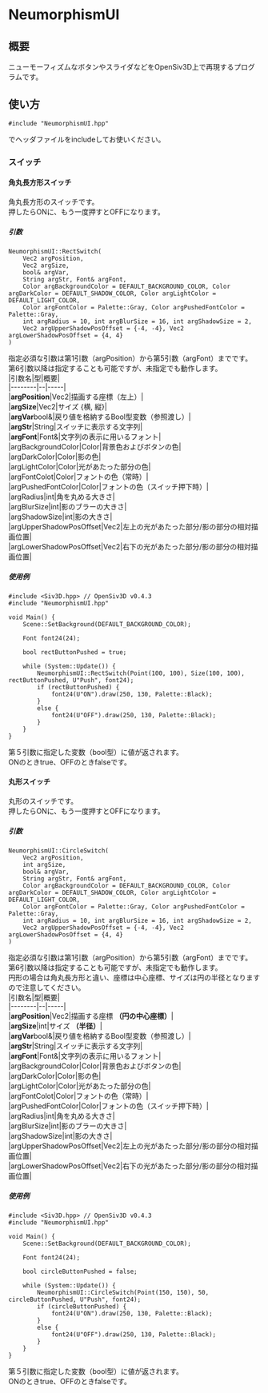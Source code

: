 # NeumorphismUI

## 概要
ニューモーフィズムなボタンやスライダなどをOpenSiv3D上で再現するプログラムです。

## 使い方
```
#include "NeumorphismUI.hpp"
```
でヘッダファイルをincludeしてお使いください。  
  
### スイッチ
#### 角丸長方形スイッチ
角丸長方形のスイッチです。  
押したらONに、もう一度押すとOFFになります。  
  
##### 引数
```
NeumorphismUI::RectSwitch(
	Vec2 argPosition,
	Vec2 argSize,
	bool& argVar,
	String argStr, Font& argFont,
	Color argBackgroundColor = DEFAULT_BACKGROUND_COLOR, Color argDarkColor = DEFAULT_SHADOW_COLOR, Color argLightColor = DEFAULT_LIGHT_COLOR,
	Color argFontColor = Palette::Gray, Color argPushedFontColor = Palette::Gray,
	int argRadius = 10, int argBlurSize = 16, int argShadowSize = 2,
	Vec2 argUpperShadowPosOffset = {-4, -4}, Vec2 argLowerShadowPosOffset = {4, 4}
)
```
指定必須な引数は第1引数（argPosition）から第5引数（argFont）までです。  
第6引数以降は指定することも可能ですが、未指定でも動作します。  
|引数名|型|概要|  
|--------|--|-----|  
|**argPosition**|Vec2|描画する座標（左上）|  
|**argSize**|Vec2|サイズ {横, 縦}|  
|**argVar**bool&|戻り値を格納するBool型変数（参照渡し）|  
|**argStr**|String|スイッチに表示する文字列|  
|**argFont**|Font&|文字列の表示に用いるフォント|  
|argBackgroundColor|Color|背景色およびボタンの色|  
|argDarkColor|Color|影の色|  
|argLightColor|Color|光があたった部分の色|  
|argFontColot|Color|フォントの色（常時）|  
|argPushedFontColor|Color|フォントの色（スイッチ押下時）|  
|argRadius|int|角を丸める大きさ|  
|argBlurSize|int|影のブラーの大きさ|  
|argShadowSize|int|影の大きさ|  
|argUpperShadowPosOffset|Vec2|左上の光があたった部分/影の部分の相対描画位置|  
|argLowerShadowPosOffset|Vec2|右下の光があたった部分/影の部分の相対描画位置|  
  
##### 使用例
```
#include <Siv3D.hpp> // OpenSiv3D v0.4.3
#include "NeumorphismUI.hpp"

void Main() {
	Scene::SetBackground(DEFAULT_BACKGROUND_COLOR);
	
	Font font24(24);
	
	bool rectButtonPushed = true;
	
	while (System::Update()) {
		NeumorphismUI::RectSwitch(Point(100, 100), Size(100, 100), rectButtonPushed, U"Push", font24);
		if (rectButtonPushed) {
			font24(U"ON").draw(250, 130, Palette::Black);
		}
		else {
			font24(U"OFF").draw(250, 130, Palette::Black);
		}
	}
}

```
第５引数に指定した変数（bool型）に値が返されます。  
ONのときtrue、OFFのときfalseです。  

#### 丸形スイッチ
丸形のスイッチです。  
押したらONに、もう一度押すとOFFになります。  
  
##### 引数
  ```
  NeumorphismUI::CircleSwitch(
	  Vec2 argPosition,
	  int argSize,
	  bool& argVar,
	  String argStr, Font& argFont,
	  Color argBackgroundColor = DEFAULT_BACKGROUND_COLOR, Color argDarkColor = DEFAULT_SHADOW_COLOR, Color argLightColor = DEFAULT_LIGHT_COLOR,
	  Color argFontColor = Palette::Gray, Color argPushedFontColor = Palette::Gray,
	  int argRadius = 10, int argBlurSize = 16, int argShadowSize = 2,
	  Vec2 argUpperShadowPosOffset = {-4, -4}, Vec2 argLowerShadowPosOffset = {4, 4}
  )
  ```
  指定必須な引数は第1引数（argPosition）から第5引数（argFont）までです。  
  第6引数以降は指定することも可能ですが、未指定でも動作します。  
  円形の場合は角丸長方形と違い、座標は中心座標、サイズは円の半径となりますので注意してください。  
  |引数名|型|概要|  
  |--------|--|-----|  
  |**argPosition**|Vec2|描画する座標 **（円の中心座標）**|  
  |**argSize**|int|サイズ **（半径）**|  
  |**argVar**bool&|戻り値を格納するBool型変数（参照渡し）|  
  |**argStr**|String|スイッチに表示する文字列|  
  |**argFont**|Font&|文字列の表示に用いるフォント|  
  |argBackgroundColor|Color|背景色およびボタンの色|  
  |argDarkColor|Color|影の色|  
  |argLightColor|Color|光があたった部分の色|  
  |argFontColot|Color|フォントの色（常時）|  
  |argPushedFontColor|Color|フォントの色（スイッチ押下時）|  
  |argRadius|int|角を丸める大きさ|  
  |argBlurSize|int|影のブラーの大きさ|  
  |argShadowSize|int|影の大きさ|  
  |argUpperShadowPosOffset|Vec2|左上の光があたった部分/影の部分の相対描画位置|  
  |argLowerShadowPosOffset|Vec2|右下の光があたった部分/影の部分の相対描画位置|  
  
##### 使用例
```
#include <Siv3D.hpp> // OpenSiv3D v0.4.3
#include "NeumorphismUI.hpp"

void Main() {
	Scene::SetBackground(DEFAULT_BACKGROUND_COLOR);
	
	Font font24(24);
	
	bool circleButtonPushed = false;
	
	while (System::Update()) {
		NeumorphismUI::CircleSwitch(Point(150, 150), 50, circleButtonPushed, U"Push", font24);
		if (circleButtonPushed) {
			font24(U"ON").draw(250, 130, Palette::Black);
		}
		else {
			font24(U"OFF").draw(250, 130, Palette::Black);
		}
	}
}

```
第５引数に指定した変数（bool型）に値が返されます。  
ONのときtrue、OFFのときfalseです。  
